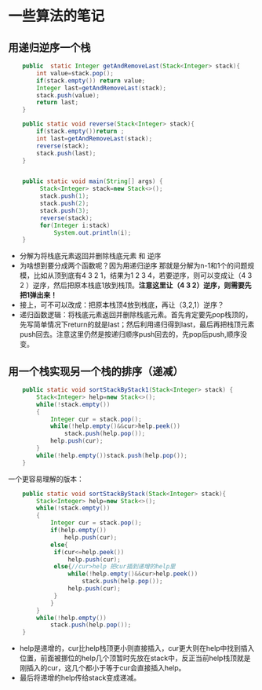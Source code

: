 # 一些算法的笔记

## 用递归逆序一个栈

```java
    public  static Integer getAndRemoveLast(Stack<Integer> stack){
        int value=stack.pop();
        if(stack.empty()) return value;
        Integer last=getAndRemoveLast(stack);
        stack.push(value);
        return last;
    }

    public static void reverse(Stack<Integer> stack){
        if(stack.empty())return ;
        int last=getAndRemoveLast(stack);
        reverse(stack);
        stack.push(last);
    }


    public static void main(String[] args) {
         Stack<Integer> stack=new Stack<>();
         stack.push(1);
         stack.push(2);
         stack.push(3);
         reverse(stack);
         for(Integer i:stack)
             System.out.println(i);
    }
```

- 分解为将栈底元素返回并删除栈底元素 和 逆序
- 为啥想到要分成两个函数呢？因为用递归逆序 那就是分解为n-1和1个的问题规模，比如从顶到底有4 3 2 1，结果为1 2 3 4，若要逆序，则可以变成让（4 3 2 ）逆序，然后把原本栈底1放到栈顶。**注意这里让（4 3 2）逆序，则需要先把1弹出来！**
- 接上，可不可以改成：把原本栈顶4放到栈底，再让（3,2,1）逆序？
- 递归函数逻辑：将栈底元素返回并删除栈底元素。首先肯定要先pop栈顶的，先写简单情况下return的就是last；然后利用递归得到last，最后再把栈顶元素push回去。注意这里仍然是按递归顺序push回去的，先pop后push,顺序没变。



## 用一个栈实现另一个栈的排序（递减）

```java
    public static void sortStackByStack1(Stack<Integer> stack) {
        Stack<Integer> help=new Stack<>();
        while(!stack.empty())
        {
            Integer cur = stack.pop();
            while(!help.empty()&&cur>help.peek())
                stack.push(help.pop());
            help.push(cur);
        }
        while(!help.empty())stack.push(help.pop());
    }
```

一个更容易理解的版本：

```java
    public static void sortStackByStack(Stack<Integer> stack){
        Stack<Integer> help=new Stack<>();
        while(!stack.empty())
        {
            Integer cur = stack.pop();
            if(help.empty())
                help.push(cur);
            else{
             if(cur<=help.peek())
                 help.push(cur);
             else{//cur>help 把cur插到递增的help里
                 while(!help.empty()&&cur>help.peek())
                     stack.push(help.pop());
                 help.push(cur);
             }
            }
        }
        while(!help.empty())
            stack.push(help.pop());
    }
```

- help是递增的，cur比help栈顶更小则直接插入，cur更大则在help中找到插入位置，前面被挪位的help几个顶暂时先放在stack中，反正当前help栈顶就是刚插入的cur，这几个都小于等于cur会直接插入help。
- 最后将递增的help传给stack变成递减。
